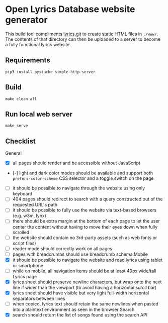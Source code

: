 # Open Lyrics Database website generator

This build tool compliments [lyrics.git](https://github.com/Lyrics/lyrics) to create static HTML files in `./www/`. The contents of that directory can then be uploaded to a server to become a fully functional lyrics website.


## Requirements

    pip3 install pystache simple-http-server


## Build

    make clean all


## Run local web server

    make serve


## Checklist

General
 - [x] all pages should render and be accessible without JavaScript
 - [-] light and dark color modes should be available and support both `prefers-color-scheme` CSS selector and a toggle switch on the page
 - [ ] it should be possible to navigate through the website using only keyboard
 - [ ] 404 pages should redirect to search with a query constructed out of the requested URL's path
 - [ ] it should be possible to fully use the website via text-based browsers (e.g. w3m, lynx)
 - [ ] there should be extra margin at the bottom of each page to let the user center the content without having to move their eyes down when fully scrolled
 - [ ] the website should contain no 3rd-party assets (such as web fonts or script files)
 - [ ] reader mode should correctly work on all pages
 - [ ] pages with breadcrumbs should use breadcrumb schema
Mobile
 - [x] it should be possible to navigate the website and read lyrics using tablet or smartphone
 - [ ] while on mobile, all navigation items should be at least 40px wide/tall
Lyrics page
 - [x] lyrics sheet should preserve newline characters, but wrap onto the next line if wider than the viewport (to avoid having a horizontal scroll bar)
 - [x] lyrics sheet should have visible but very light full-width horizontal separators between lines
 - [ ] when copied, lyrics text should retain the same newlines when pasted into a plaintext environment as seen in the browser
Search
 - [x] search should return the list of songs found using the search API
